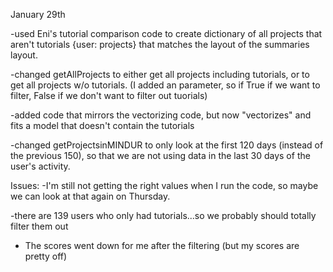 January 29th 

-used Eni's tutorial comparison code to create dictionary of all projects that aren't tutorials {user: projects} that matches the layout of the summaries layout. 

-changed getAllProjects to either get all projects including tutorials, or to get all projects w/o tutorials. (I added an parameter, so if True if we want to filter, False if we don't want to filter out tuorials) 

-added code that mirrors the vectorizing code, but now "vectorizes" and fits a model that doesn't contain the tutorials 

-changed getProjectsinMINDUR to only look at the first 120 days (instead of the previous 150), so that we are not using data in the last 30 days of the user's activity. 


Issues: 
-I'm still not getting the right values when I run the code, so maybe we can look at that again on Thursday.

-there are 139 users who only had tutorials...so we probably should totally filter them out 

- The scores went down for me after the filtering (but my scores are pretty off)